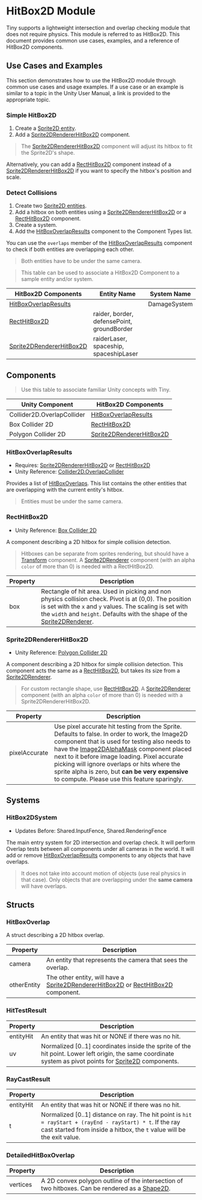 # HitBox2D Module

Tiny supports a lightweight intersection and overlap checking module that does not require physics. This module is referred to as HitBox2D. This document provides common use cases, examples, and a reference of HitBox2D components.

## Use Cases and Examples

This section demonstrates how to use the HitBox2D module through common use cases and usage examples. If a use case or an example is similar to a topic in the Unity User Manual, a link is provided to the appropriate topic.

### Simple HitBox2D

1. Create a [Sprite2D entity](./manual-module-core2d.md#simple-sprite-rendering).
2. Add a [Sprite2DRendererHitBox2D](#sprite2drendererhitbox2d) component.

> The [Sprite2DRendererHitBox2D](#sprite2drendererhitbox2d) component will adjust its hitbox to fit the Sprite2D's shape.

Alternatively, you can add a [RectHitBox2D](#recthitbox2d) component instead of a [Sprite2DRendererHitBox2D](#sprite2drendererhitbox2d) if you want to specify the hitbox's position and scale.

### Detect Collisions

1. Create two [Sprite2D entities](./manual-module-core2d.md#simple-sprite-rendering).
2. Add a hitbox on both entities using a [Sprite2DRendererHitBox2D](#sprite2drendererhitbox2d) or a [RectHitBox2D](#recthitbox2d) component.
3. Create a system.
4. Add the [HitBoxOverlapResults](#hitboxoverlapresults) component to the Component Types list.

You can use the `overlaps` member of the [HitBoxOverlapResults](#hitboxoverlapresults) component to check if both entities are overlapping each other.

> Both entities have to be under the same camera.


> This table can be used to associate a HitBox2D Component to a sample entity and/or system.

| HitBox2D Components | Entity Name | System Name |
| ------------- | ------------- | ------------- |
| [HitBoxOverlapResults](#hitboxoverlapresults) |  | DamageSystem |
| [RectHitBox2D](#recthitbox2d) | raider, border, defensePoint, groundBorder  |  |
| [Sprite2DRendererHitBox2D](#sprite2drendererhitbox2d) | raiderLaser, spaceship, spaceshipLaser |  |

## Components

> Use this table to associate familiar Unity concepts with Tiny.

| Unity Component            | HitBox2D Components                                   |
| -------------------------- | ----------------------------------------------------- |
| Collider2D.OverlapCollider | [HitBoxOverlapResults](#hitboxoverlapresults)         |
| Box Collider 2D            | [RectHitBox2D](#recthitbox2d)                         |
| Polygon Collider 2D        | [Sprite2DRendererHitBox2D](#sprite2drendererhitbox2d) |

### HitBoxOverlapResults

* Requires: [Sprite2DRendererHitBox2D](#sprite2drendererhitbox2d) or [RectHitBox2D](#recthitbox2d)
* Unity Reference: [Collider2D.OverlapCollider](https://docs.unity3d.com/ScriptReference/Collider2D.OverlapCollider.html)

Provides a list of [HitBoxOverlaps](#hitboxoverlap). This list contains the other entities that are overlapping with the current entity's hitbox.

> Entities must be under the same camera.

### RectHitBox2D

* Unity Reference: [Box Collider 2D](https://docs.unity3d.com/Manual/class-BoxCollider2D.html)

A component describing a 2D hitbox for simple collision detection.

> Hitboxes can be separate from sprites rendering, but should have a [Transform](./manual-module-core2d.md#transform) component. A [Sprite2DRenderer](./manual-module-core2d.md#sprite2drenderer) component (with an alpha `color` of more than 0) is needed with a RectHitBox2D.

|Property|Description|
|--------|-----------|
|box|Rectangle of hit area. Used in picking and non physics collision check. Pivot is at (0,0). The position is set with the `x` and `y` values. The scaling is set with the `width` and `height`. Defaults with the shape of the [Sprite2DRenderer](./manual-module-core2d.md#sprite2drenderer).|

### Sprite2DRendererHitBox2D

* Unity Reference: [Polygon Collider 2D](https://docs.unity3d.com/Manual/class-PolygonCollider2D.html)

A component describing a 2D hitbox for simple collision detection. This component acts the same as a [RectHitBox2D](#recthitbox2d), but takes its size from a [Sprite2DRenderer](./manual-module-core2d.md#sprite2drenderer).

> For custom rectangle shape, use [RectHitBox2D](#recthitbox2d). A [Sprite2DRenderer](./manual-module-core2d.md#sprite2drenderer) component (with an alpha `color` of more than 0) is needed with a Sprite2DRendererHitBox2D.

|Property|Description|
|--------|-----------|
|pixelAccurate|Use pixel accurate hit testing from the Sprite. Defaults to false. In order to work, the Image2D component that is used for testing also needs to have the [Image2DAlphaMask](./manual-module-core2d.md#image2dalphamask) component placed next to it before image loading. Pixel accurate picking will ignore overlaps or hits where the sprite alpha is zero, but **can be very expensive** to compute. Please use this feature sparingly.|

## Systems

### HitBox2DSystem

* Updates Before: Shared.InputFence, Shared.RenderingFence

The main entry system for 2D intersection and overlap check. It will perform Overlap tests between all components under all cameras in the world. It will add or remove [HitBoxOverlapResults](#hitboxoverlapresults) components to any objects that have overlaps.

> It does not take into account motion of objects (use real physics in that case). Only objects that are overlapping under the **same camera** will have overlaps.

## Structs

### HitBoxOverlap

A struct describing a 2D hitbox overlap.

|Property|Description|
|--------|-----------|
|camera|An entity that represents the camera that sees the overlap.|
|otherEntity|The other entity, will have a [Sprite2DRendererHitBox2D](#sprite2drendererhitbox2d) or [RectHitBox2D](#recthitbox2d) component.|

### HitTestResult

|Property|Description|
|--------|-----------|
|entityHit|An entity that was hit or NONE if there was no hit.|
|uv|Normalized [0..1] coordinates inside the sprite of the hit point. Lower left origin, the same coordinate system as pivot points for [Sprite2D](./manual-module-core2d.md#sprite2d) components.|

### RayCastResult

|Property|Description|
|--------|-----------|
|entityHit|An entity that was hit or NONE if there was no hit.|
|t|Normalized [0..1] distance on ray. The hit point is `hit = rayStart + (rayEnd - rayStart) * t`. If the ray cast started from inside a hitbox, the `t` value will be the exit value.|

### DetailedHitBoxOverlap

|Property|Description|
|--------|-----------|
|vertices|A 2D convex polygon outline of the intersection of two hitboxes. Can be rendered as a [Shape2D](./manual-module-core2d.md#shape2d).|
